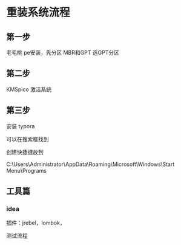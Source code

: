 # 重装系统流程

## 第一步

老毛桃 pe安装，先分区 MBR和GPT  选GPT分区

## 第二步

KMSpico 激活系统

## 第三步

安装  typora

可以在搜索框找到

创建快捷键放到

C:\Users\Administrator\AppData\Roaming\Microsoft\Windows\Start Menu\Programs

## 工具篇

### idea

插件：jrebel，lombok，



测试流程
